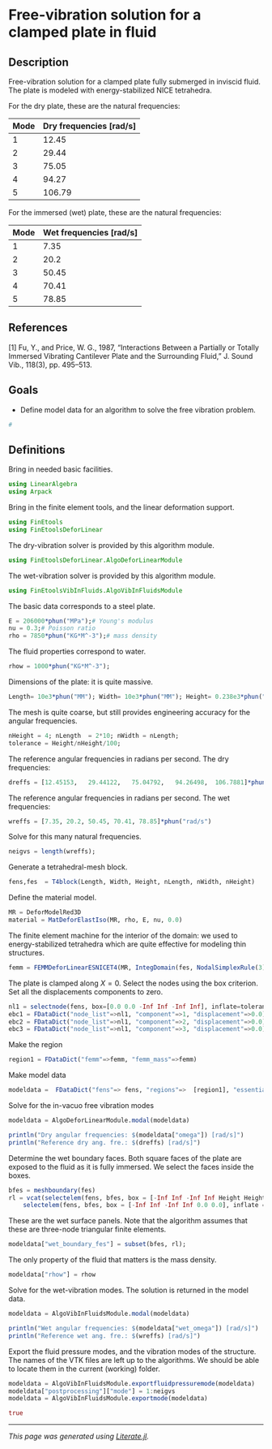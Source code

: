 # Free-vibration solution for a clamped plate in fluid

## Description

Free-vibration solution for a clamped plate fully submerged in inviscid
fluid. The plate is modeled with energy-stabilized NICE tetrahedra.

For the dry plate, these are the natural frequencies:

| Mode | Dry frequencies [rad/s] |
| ----- | ---------------------- |
| 1 | 12.45   |
| 2 | 29.44   |
| 3 | 75.05   |
| 4 | 94.27   |
| 5 | 106.79 |

For the immersed (wet) plate, these are the natural frequencies:

| Mode | Wet frequencies [rad/s] |
| ----- | ---------------------- |
| 1 | 7.35   |
| 2 | 20.2   |
| 3 | 50.45   |
| 4 | 70.41   |
| 5 | 78.85 |

## References

[1] Fu, Y., and Price, W. G., 1987, “Interactions Between a Partially
or Totally Immersed Vibrating Cantilever Plate and the Surrounding Fluid,”
J. Sound Vib., 118(3), pp. 495–513.

## Goals

- Define model data for an algorithm to solve the free vibration problem.

```julia
#
```

## Definitions

Bring in needed basic facilities.

```julia
using LinearAlgebra
using Arpack
```

Bring in the finite element tools, and the linear deformation support.

```julia
using FinEtools
using FinEtoolsDeforLinear
```

The dry-vibration solver is provided by this algorithm module.

```julia
using FinEtoolsDeforLinear.AlgoDeforLinearModule
```

The wet-vibration solver is provided by this algorithm module.

```julia
using FinEtoolsVibInFluids.AlgoVibInFluidsModule
```

The basic data corresponds to a steel plate.

```julia
E = 206000*phun("MPa");# Young's modulus
nu = 0.3;# Poisson ratio
rho = 7850*phun("KG*M^-3");# mass density
```

The fluid properties correspond to water.

```julia
rhow = 1000*phun("KG*M^-3");
```

Dimensions of the plate: it is quite massive.

```julia
Length= 10e3*phun("MM"); Width= 10e3*phun("MM"); Height= 0.238e3*phun("MM");
```

The mesh is quite coarse, but still provides engineering accuracy for the
angular frequencies.

```julia
nHeight = 4; nLength  = 2*10; nWidth = nLength;
tolerance = Height/nHeight/100;
```

The reference angular frequencies in radians per second. The dry frequencies:

```julia
dreffs = [12.45153,   29.44122,   75.04792,   94.26498,  106.7881]*phun("rad/s")
```

The reference angular frequencies in radians per second. The wet frequencies:

```julia
wreffs = [7.35, 20.2, 50.45, 70.41, 78.85]*phun("rad/s")
```

Solve for this many natural frequencies.

```julia
neigvs = length(wreffs);
```

Generate a tetrahedral-mesh block.

```julia
fens,fes  = T4block(Length, Width, Height, nLength, nWidth, nHeight)
```

Define the material model.

```julia
MR = DeforModelRed3D
material = MatDeforElastIso(MR, rho, E, nu, 0.0)
```

The finite element machine for the interior of the domain: we used to
energy-stabilized tetrahedra which are quite effective for modeling thin
structures.

```julia
femm = FEMMDeforLinearESNICET4(MR, IntegDomain(fes, NodalSimplexRule(3)), material)
```

The plate is clamped along $X = 0$. Select the nodes using the box criterion.
Set all the displacements components to zero.

```julia
nl1 = selectnode(fens, box=[0.0 0.0 -Inf Inf -Inf Inf], inflate=tolerance)
ebc1 = FDataDict("node_list"=>nl1, "component"=>1, "displacement"=>0.0)
ebc2 = FDataDict("node_list"=>nl1, "component"=>2, "displacement"=>0.0)
ebc3 = FDataDict("node_list"=>nl1, "component"=>3, "displacement"=>0.0)
```

Make the region

```julia
region1 = FDataDict("femm"=>femm, "femm_mass"=>femm)
```

Make model data

```julia
modeldata =  FDataDict("fens"=> fens, "regions"=>  [region1], "essential_bcs"=>[ebc1 ebc2 ebc3], "omega_shift"=>0.0, "neigvs"=>neigvs)
```

Solve for the in-vacuo free vibration modes

```julia
modeldata = AlgoDeforLinearModule.modal(modeldata)

println("Dry angular frequencies: $(modeldata["omega"]) [rad/s]")
println("Reference dry ang. fre.: $(dreffs) [rad/s]")
```

Determine the wet boundary faces. Both square faces of the plate are exposed
to the fluid as it is fully immersed. We select the faces inside the boxes.

```julia
bfes = meshboundary(fes)
rl = vcat(selectelem(fens, bfes, box = [-Inf Inf -Inf Inf Height Height], inflate = tolerance),
	selectelem(fens, bfes, box = [-Inf Inf -Inf Inf 0.0 0.0], inflate = tolerance));
```

These are the wet surface panels. Note that the algorithm assumes that these
are three-node triangular finite elements.

```julia
modeldata["wet_boundary_fes"] = subset(bfes, rl);
```

The only property of the fluid that matters is the mass density.

```julia
modeldata["rhow"] = rhow
```

Solve for the wet-vibration modes. The solution is returned in the model data.

```julia
modeldata = AlgoVibInFluidsModule.modal(modeldata)

println("Wet angular frequencies: $(modeldata["wet_omega"]) [rad/s]")
println("Reference wet ang. fre.: $(wreffs) [rad/s]")
```

Export the fluid pressure modes, and the vibration modes of the structure. The
names of the VTK files are left up to the algorithms. We should be able to
locate them in the current (working) folder.

```julia
modeldata = AlgoVibInFluidsModule.exportfluidpressuremode(modeldata)
modeldata["postprocessing"]["mode"] = 1:neigvs
modeldata = AlgoVibInFluidsModule.exportmode(modeldata)

true
```

---

*This page was generated using [Literate.jl](https://github.com/fredrikekre/Literate.jl).*

